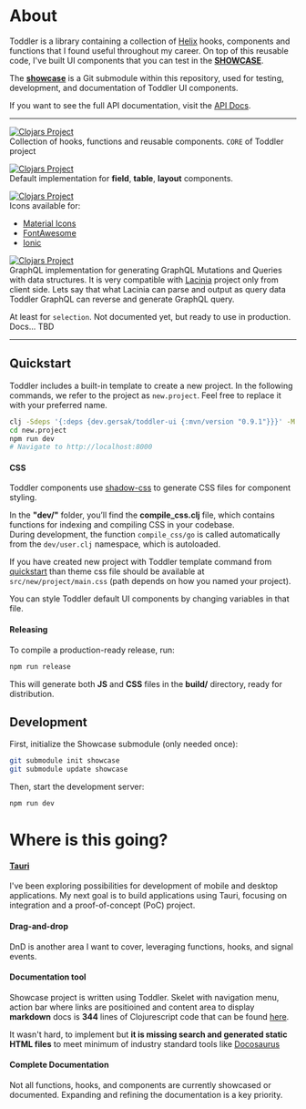 
# About
Toddler is a library containing a collection of [Helix](https://github.com/lilactown/helix.git) hooks,
components and functions that I found useful throughout my career.
On top of this reusable code, I've built UI components that you can test in the **[SHOWCASE](https://gersak.github.io/toddler)**.

The **[showcase](https://github.com/gersak/toddler-showcase.git)** is a Git submodule within this repository,
used for testing, development, and documentation of Toddler UI components.

If you want to see the full API documentation, visit the [API Docs](https://gersak.github.io/toddler/codox/index.html).

---

[![Clojars Project](https://img.shields.io/clojars/v/dev.gersak/toddler.svg)](https://clojars.org/dev.gersak/toddler)  
Collection of hooks, functions and reusable components. `CORE` of Toddler project


[![Clojars Project](https://img.shields.io/clojars/v/dev.gersak/toddler-ui.svg)](https://clojars.org/dev.gersak/toddler-ui)  
Default implementation for **field**, **table**, **layout** components.

[![Clojars Project](https://img.shields.io/clojars/v/dev.gersak/toddler-icons.svg)](https://clojars.org/dev.gersak/toddler-icons)  
Icons available for:

 * [Material Icons](https://fonts.google.com/icons)
 * [FontAwesome](https://fontawesome.com/icons)
 * [Ionic](https://ionic.io/ionicons)

[![Clojars Project](https://img.shields.io/clojars/v/dev.gersak/toddler-graphql.svg)](https://clojars.org/dev.gersak/toddler-graphql)  
GraphQL implementation for generating GraphQL Mutations and Queries with data structures. It is very compatible with
[Lacinia](https://github.com/walmartlabs/lacinia) project only from client side. Lets say that what Lacinia can parse and output as query data Toddler GraphQL
can reverse and generate GraphQL query.

At least for `selection`. Not documented yet, but ready to use in production. Docs... TBD


---



## Quickstart
Toddler includes a built-in template to create a new project. In the following commands,
we refer to the project as `new.project`. Feel free to replace it with your preferred name.

```sh
clj -Sdeps '{:deps {dev.gersak/toddler-ui {:mvn/version "0.9.1"}}}' -M -m toddler.start new.project
cd new.project
npm run dev
# Navigate to http://localhost:8000
```

#### CSS
Toddler components use [shadow-css](https://github.com/thheller/shadow-css.git) to generate CSS files for component styling.

In the **"dev/"** folder, you’ll find the **compile_css.clj** file, which contains functions for indexing and compiling CSS in your codebase.  
During development, the function ```compile_css/go``` is called automatically from the `dev/user.clj` namespace, which is autoloaded.

If you have created new project with Toddler template command from [quickstart](#quickstart) than
theme css file should be available at `src/new/project/main.css` (path depends on how you named your project).

You can style Toddler default UI components by changing variables in that file.

#### Releasing
To compile a production-ready release, run:

```sh
npm run release
```

This will generate both **JS** and **CSS** files in the **build/** directory, ready for distribution.

## Development
First, initialize the Showcase submodule (only needed once):

```sh
git submodule init showcase
git submodule update showcase
```

Then, start the development server:

```sh
npm run dev
```

# Where is this going?

#### [Tauri](https://v2.tauri.app/)
I've been exploring possibilities for development of mobile and desktop applications.
My next goal is to build applications using Tauri,
focusing on integration and a proof-of-concept (PoC) project.

#### Drag-and-drop
DnD is another area I want to cover, leveraging functions, hooks, and signal events.

#### Documentation tool
Showcase project is written using Toddler. Skelet with navigation menu, action bar where links
are positioined and content area to display **markdown** docs is **344** lines of Clojurescript code
that can be found [here](https://github.com/gersak/toddler/blob/main/ui/src/toddler/dev.cljs).

It wasn't hard, to implement but **it is missing search and generated static HTML files** to meet minimum
of industry standard tools like [Docosaurus](https://docusaurus.io/)

#### Complete Documentation
Not all functions, hooks, and components are currently showcased or documented. Expanding and refining the documentation is a key priority.
